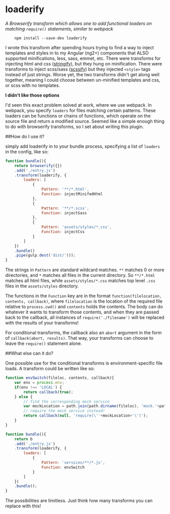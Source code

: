 # loaderify
_A Browserify transform which allows one to add functional loaders on matching `require()` statements, similar to webpack_

```
    npm install --save-dev loaderify
```

I wrote this transform after spending hours trying to find a way to inject templates and styles in to my Angular (ng2+) components that ALSO supported minifications, less, sass, emmet, etc.
There were transforms for injecting html and css ([stringify](https://github.com/JohnPostlethwait/stringify)), but they hung on minification. 
There were transforms to inject scss/sass ([scssify](https://github.com/cody-greene/scssify)) but they injected `<style>` tags instead of just strings.
Worse yet, the two transforms didn't get along well together, meaning I could choose between un-minified templates and css, or scss with no templates.

__I didn't like those options__

I'd seen this exact problem solved at work, where we use webpack. In webpack, you specify `loaders` for files matching certain patterns. These loaders can be functions or chains of functions,
which operate on the source file and return a modified source. Seemed like a simple enough thing to do with browserify transforms, so I set about writing this plugin.

##How do I use it?

simply add loaderify in to your bundle process, specifying a list of `loaders` in the config, like so:

```js
function bundle(){
    return browserify({})
    .add('./entry.js') 
    .transform(loaderify, {
        loaders: [
            {
                Pattern: '**/*.html', 
                Function: injectMinifedHtml
            },
            {
                Pattern: '**/*.scss', 
                Function: injectSass
            },
            {
                Pattern: 'assets/styles/*.css', 
                Function: injectCss
            }
        ]
    })
    .bundle()
    .pipe(gulp.dest('dist/')));
}
```

The strings in `Pattern` are standard wildcard matches. `**` matches 0 or more directories, and `*` matches all files in the current directory. 
So `**/*.html` matches all html files, while `assets/styles/*.css` matches top level `.css` files in the `assets/styles` directory.

The functions in the `Function` key are in the format `function(filelocation, contents, callback)`, where `filelocation` is the location of the required file relative to `process.cwd()` 
and `contents` holds the contents. 
The body can do whatever it wants to transform those contents, and when they are passed back to the callback, all instances of `require('./filename')` will be replaced with the 
results of your transforms! 

For conditional transforms, the callback also an `abort` argument in the form of `callback(abort, results)`. That way, your transforms can choose to leave the `require()` statement alone.

##What else can it do?

One possible use for the conditional transforms is environment-specific file loads. A transform could be written like so:

```js
function envSwitch(fileloc, contents, callback){
    var env = process.env;
    if(env !== 'LOCAL') {
        return callback(true);
    } else {
        // find the corresponding mock service
        var mockLocation = path.join(path.dirname(fileloc), 'mock.'+path.basename(fileloc));
        // require the mock service instead!
        return callback(null, 'require(\''+mockLocation+'\')');
    }
}

function bundle(){
    return b
    .add('./entry.js')
    .transform(loaderify, {
        loaders: [
            {
                Pattern: 'services/**/*.js', 
                Function: envSwitch
            }
        ]
    })
    .bundle();
}
```

The possibilities are limitless. Just think how many transforms you can replace with this!


